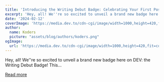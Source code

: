 ```yaml
---
title: 'Introducing the Writing Debut Badge: Celebrating Your First Post on DEV!'
excerpt: 'Hey, all! We''re so excited to unveil a brand new badge here on DEV: the Writing Debut Badge!     This...'
date: '2024-02-12'
coverImage: 'https://media.dev.to/cdn-cgi/image/width=1000,height=420,fit=cover,gravity=auto,format=auto/https%3A%2F%2Fdev-to-uploads.s3.amazonaws.com%2Fuploads%2Farticles%2Fiezp1q6nhst02nk8ooso.jpg'
author:
  name: Koders
  picture: "assets/blog/authors/koders.png"
ogImage:
  url: 'https://media.dev.to/cdn-cgi/image/width=1000,height=420,fit=cover,gravity=auto,format=auto/https%3A%2F%2Fdev-to-uploads.s3.amazonaws.com%2Fuploads%2Farticles%2Fiezp1q6nhst02nk8ooso.jpg'
---
```


Hey, all! We''re so excited to unveil a brand new badge here on DEV: the Writing Debut Badge!     This...

[Read more](https://dev.to/devteam/introducing-the-writing-debut-badge-celebrating-your-first-post-on-dev-331l)

